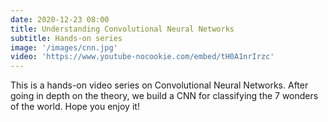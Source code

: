 ```yaml
---
date: 2020-12-23 08:00
title: Understanding Convolutional Neural Networks
subtitle: Hands-on series
image: '/images/cnn.jpg'
video: 'https://www.youtube-nocookie.com/embed/tH0A1nrIrzc'
---
```


This is a hands-on video series on Convolutional Neural Networks. After going in depth on the theory, we build a CNN for classifying the 7 wonders of the world. Hope you enjoy it! 